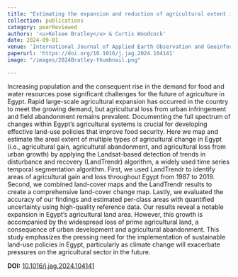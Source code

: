 ```yaml
---
title: "Estimating the expansion and reduction of agricultural extent in Egypt using Landsat time series"
collection: publications
category: peerReviewed
authors: '<u>Kelsee Bratley</u> & Curtis Woodcock'
date: 2024-09-01
venue: 'International Journal of Applied Earth Observation and Geoinformation'
paperurl: 'https://doi.org/10.1016/j.jag.2024.104141'
image: "/images/2024Bratley-thumbnail.png"

---
```


Increasing population and the consequent rise in the demand for food and water resources pose significant challenges for the future of agriculture in Egypt. Rapid large-scale agricultural expansion has occurred in the country to meet the growing demand, but agricultural loss from urban infringement and field abandonment remains prevalent. Documenting the full spectrum of changes within Egypt’s agricultural systems is crucial for developing effective land-use policies that improve food security. Here we map and estimate the areal extent of multiple types of agricultural change in Egypt (i.e., agricultural gain, agricultural abandonment, and agricultural loss from urban growth) by applying the Landsat-based detection of trends in disturbance and recovery (LandTrendr) algorithm, a widely used time series temporal segmentation algorithm. First, we used LandTrendr to identify areas of agricultural gain and loss throughout Egypt from 1987 to 2019. Second, we combined land-cover maps and the LandTrendr results to create a comprehensive land-cover change map. Lastly, we evaluated the accuracy of our findings and estimated per-class areas with quantified uncertainty using high-quality reference data. Our results reveal a notable expansion in Egypt’s agricultural land area. However, this growth is accompanied by the widespread loss of prime agricultural land, a consequence of urban development and agricultural abandonment. This study emphasizes the pressing need for the implementation of sustainable land-use policies in Egypt, particularly as climate change will exacerbate pressures on the agricultural sector in the future.

**DOI:** [10.1016/j.jag.2024.104141](https://doi.org/10.1016/j.jag.2024.104141)

